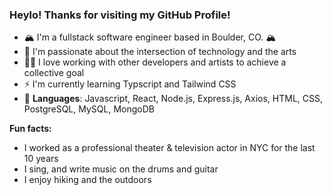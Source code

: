 ### Heylo! Thanks for visiting my GitHub Profile!

- 🏔️ I'm a fullstack software engineer based in Boulder, CO. 🏔
- 👾 I'm passionate about the intersection of technology and the arts 
- 🙌🏾 I love working with other developers and artists to achieve a collective goal
- ⚡️ I'm currently learning Typscript and Tailwind CSS
- 🤖 **Languages**: Javascript, React, Node.js, Express.js, Axios, HTML, CSS, PostgreSQL, MySQL, MongoDB

**Fun facts:**
- I worked as a professional theater & television actor in NYC for the last 10 years
- I sing, and write music on the drums and guitar
- I enjoy hiking and the outdoors

